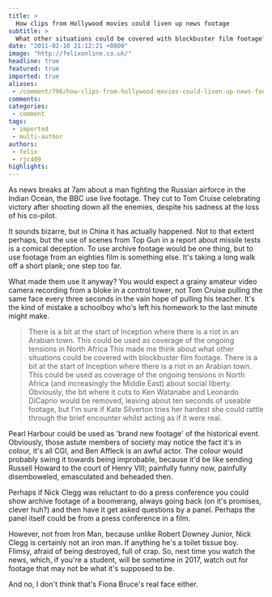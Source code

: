 ```yaml
---
title: >
  How clips from Hollywood movies could liven up news footage
subtitle: >
  What other situations could be covered with blockbuster film footage?
date: "2011-02-10 21:12:21 +0000"
image: "http://felixonline.co.uk/"
headline: true
featured: true
imported: true
aliases:
 - /comment/796/how-clips-from-hollywood-movies-could-liven-up-news-footage
comments:
categories:
 - comment
tags:
 - imported
 - multi-author
authors:
 - felix
 - rjc409
highlights:
---
```


As news breaks at 7am about a man fighting the Russian airforce in the Indian Ocean, the BBC use live footage. They cut to Tom Cruise celebrating victory after shooting down all the enemies, despite his sadness at the loss of his co-pilot.

It sounds bizarre, but in China it has actually happened. Not to that extent perhaps, but the use of scenes from Top Gun in a report about missile tests is a comical deception. To use archive footage would be one thing, but to use footage from an eighties film is something else. It's taking a long walk off a short plank; one step too far.

What made them use it anyway? You would expect a grainy amateur video camera recording from a bloke in a control tower, not Tom Cruise pulling the same face every three seconds in the vain hope of pulling his teacher. It's the kind of mistake a schoolboy who's left his homework to the last minute might make.
> There is a bit at the start of Inception where there is a riot in an Arabian town. This could be used as coverage of the ongoing tensions in North Africa
This made me think about what other situations could be covered with blockbuster film footage. There is a bit at the start of Inception where there is a riot in an Arabian town. This could be used as coverage of the ongoing tensions in North Africa (and increasingly the Middle East) about social liberty. Obviously, the bit where it cuts to Ken Watanabe and Leonardo DiCaprio would be removed, leaving about ten seconds of useable footage, but I'm sure if Kate Silverton tries her hardest she could rattle through the brief encounter whilst acting as if it were real.

Pearl Harbour could be used as 'brand new footage' of the historical event. Obviously, those astute members of society may notice the fact it's in colour, it's all CGI, and Ben Affleck is an awful actor. The colour would probably swing it towards being improbable, because it'd be like sending Russell Howard to the court of Henry VIII; painfully funny now, painfully disemboweled, emasculated and beheaded then.

Perhaps if Nick Clegg was reluctant to do a press conference you could show archive footage of a boomerang, always going back (on it's promises, clever huh?) and then have it get asked questions by a panel. Perhaps the panel itself could be from a press conference in a film.

However, not from Iron Man, because unlike Robert Downey Junior, Nick Clegg is certainly not an iron man. If anything he's a toilet tissue boy. Flimsy, afraid of being destroyed, full of crap. So, next time you watch the news, which, if you're a student, will be sometime in 2017, watch out for footage that may not be what it's supposed to be.

And no, I don't think that's Fiona Bruce's real face either.
